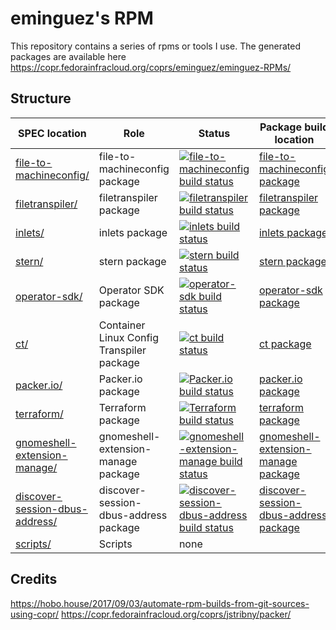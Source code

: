 # eminguez's RPM

This repository contains a series of rpms or tools I use.
The generated packages are available here https://copr.fedorainfracloud.org/coprs/eminguez/eminguez-RPMs/

## Structure

SPEC location | Role | Status | Package build location
------------ | ------------- | ------------ | ------------
[file-to-machineconfig/](file-to-machineconfig/) | file-to-machineconfig package | [![file-to-machineconfig build status](https://copr.fedorainfracloud.org/coprs/eminguez/eminguez-RPMs/package/file-to-machineconfig/status_image/last_build.png)](https://copr.fedorainfracloud.org/coprs/eminguez/eminguez-RPMs/package/file-to-machineconfig/) | [file-to-machineconfig package](https://copr.fedorainfracloud.org/coprs/eminguez/eminguez-RPMs/package/file-to-machineconfig/)
[filetranspiler/](filetranspiler/) | filetranspiler package | [![filetranspiler build status](https://copr.fedorainfracloud.org/coprs/eminguez/eminguez-RPMs/package/filetranspiler/status_image/last_build.png)](https://copr.fedorainfracloud.org/coprs/eminguez/eminguez-RPMs/package/filetranspiler/) | [filetranspiler package](https://copr.fedorainfracloud.org/coprs/eminguez/eminguez-RPMs/package/filetranspiler/)
[inlets/](inlets/) | inlets package | [![inlets build status](https://copr.fedorainfracloud.org/coprs/eminguez/eminguez-RPMs/package/inlets/status_image/last_build.png)](https://copr.fedorainfracloud.org/coprs/eminguez/eminguez-RPMs/package/inlets/) | [inlets package](https://copr.fedorainfracloud.org/coprs/eminguez/eminguez-RPMs/package/inlets/)
[stern/](stern/) | stern package | [![stern build status](https://copr.fedorainfracloud.org/coprs/eminguez/eminguez-RPMs/package/stern/status_image/last_build.png)](https://copr.fedorainfracloud.org/coprs/eminguez/eminguez-RPMs/package/stern/) | [stern package](https://copr.fedorainfracloud.org/coprs/eminguez/eminguez-RPMs/package/stern/)
[operator-sdk/](operator-sdk/) | Operator SDK package | [![operator-sdk build status](https://copr.fedorainfracloud.org/coprs/eminguez/eminguez-RPMs/package/operator-sdk/status_image/last_build.png)](https://copr.fedorainfracloud.org/coprs/eminguez/eminguez-RPMs/package/operator-sdk/) | [operator-sdk package](https://copr.fedorainfracloud.org/coprs/eminguez/eminguez-RPMs/package/operator-sdk/)
[ct/](ct/) | Container Linux Config Transpiler package | [![ct build status](https://copr.fedorainfracloud.org/coprs/eminguez/eminguez-RPMs/package/ct/status_image/last_build.png)](https://copr.fedorainfracloud.org/coprs/eminguez/eminguez-RPMs/package/ct/) | [ct package](https://copr.fedorainfracloud.org/coprs/eminguez/eminguez-RPMs/package/ct/)
[packer.io/](packer.io/) | Packer.io package | [![Packer.io build status](https://copr.fedorainfracloud.org/coprs/eminguez/eminguez-RPMs/package/packer.io/status_image/last_build.png)](https://copr.fedorainfracloud.org/coprs/eminguez/eminguez-RPMs/package/packer.io/) | [packer.io package](https://copr.fedorainfracloud.org/coprs/eminguez/eminguez-RPMs/package/packer.io/)
[terraform/](terraform/) | Terraform package | [![Terraform build status](https://copr.fedorainfracloud.org/coprs/eminguez/eminguez-RPMs/package/terraform/status_image/last_build.png)](https://copr.fedorainfracloud.org/coprs/eminguez/eminguez-RPMs/package/terraform/) | [terraform package](https://copr.fedorainfracloud.org/coprs/eminguez/eminguez-RPMs/package/terraform/)
[gnomeshell-extension-manage/](gnomeshell-extension-manage/) | gnomeshell-extension-manage package | [![gnomeshell-extension-manage build status](https://copr.fedorainfracloud.org/coprs/eminguez/eminguez-RPMs/package/gnomeshell-extension-manage/status_image/last_build.png)](https://copr.fedorainfracloud.org/coprs/eminguez/eminguez-RPMs/package/gnomeshell-extension-manage/) | [gnomeshell-extension-manage package](https://copr.fedorainfracloud.org/coprs/eminguez/eminguez-RPMs/package/gnomeshell-extension-manage/)
[discover-session-dbus-address/](discover-session-dbus-address/) | discover-session-dbus-address package | [![discover-session-dbus-address build status](https://copr.fedorainfracloud.org/coprs/eminguez/eminguez-RPMs/package/discover-session-dbus-address/status_image/last_build.png)](https://copr.fedorainfracloud.org/coprs/eminguez/eminguez-RPMs/package/discover-session-dbus-address/) | [discover-session-dbus-address package](https://copr.fedorainfracloud.org/coprs/eminguez/eminguez-RPMs/package/discover-session-dbus-address/)
[scripts/](scripts/) | Scripts | none

## Credits
https://hobo.house/2017/09/03/automate-rpm-builds-from-git-sources-using-copr/
https://copr.fedorainfracloud.org/coprs/jstribny/packer/
